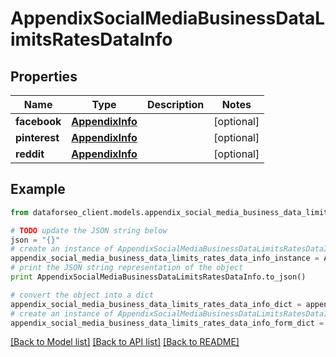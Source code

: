 # AppendixSocialMediaBusinessDataLimitsRatesDataInfo


## Properties

Name | Type | Description | Notes
------------ | ------------- | ------------- | -------------
**facebook** | [**AppendixInfo**](AppendixInfo.md) |  | [optional] 
**pinterest** | [**AppendixInfo**](AppendixInfo.md) |  | [optional] 
**reddit** | [**AppendixInfo**](AppendixInfo.md) |  | [optional] 

## Example

```python
from dataforseo_client.models.appendix_social_media_business_data_limits_rates_data_info import AppendixSocialMediaBusinessDataLimitsRatesDataInfo

# TODO update the JSON string below
json = "{}"
# create an instance of AppendixSocialMediaBusinessDataLimitsRatesDataInfo from a JSON string
appendix_social_media_business_data_limits_rates_data_info_instance = AppendixSocialMediaBusinessDataLimitsRatesDataInfo.from_json(json)
# print the JSON string representation of the object
print AppendixSocialMediaBusinessDataLimitsRatesDataInfo.to_json()

# convert the object into a dict
appendix_social_media_business_data_limits_rates_data_info_dict = appendix_social_media_business_data_limits_rates_data_info_instance.to_dict()
# create an instance of AppendixSocialMediaBusinessDataLimitsRatesDataInfo from a dict
appendix_social_media_business_data_limits_rates_data_info_form_dict = appendix_social_media_business_data_limits_rates_data_info.from_dict(appendix_social_media_business_data_limits_rates_data_info_dict)
```
[[Back to Model list]](../README.md#documentation-for-models) [[Back to API list]](../README.md#documentation-for-api-endpoints) [[Back to README]](../README.md)


